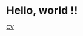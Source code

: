 # Hello, world !!
<!-- 
welcome: I am Yangliduo Lai 
[![Typing SVG](https://readme-typing-svg.demolab.com?font=Fira+Code&pause=1000&color=4523E1&width=435&lines=I+am+Yangliduo+Lai!)](https://git.io/typing-svg)
-->

<!-- cv -->
[CV](https://app.rendercv.com/)

<!--
**Yangliduo-Lai/Yangliduo-Lai** is a ✨ _special_ ✨ repository because its `README.md` (this file) appears on your GitHub profile.

Here are some ideas to get you started:

- 🔭 I’m currently working on ...
- 🌱 I’m currently learning ...
- 👯 I’m looking to collaborate on ...
- 🤔 I’m looking for help with ...
- 💬 Ask me about ...
- 📫 How to reach me: ...
- 😄 Pronouns: ...
- ⚡ Fun fact: ...
-->
